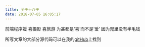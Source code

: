 ```yaml
---
title: 关于十八子
date: 2018-07-05 16:05:17
---
```


前端程序媛
喜摄影
喜旅游
为甚都是‘喜’而不是‘爱’
因为兜里没有半毛钱

所写文章的大部分源代码可以在我的[gitHub](https://github.com/LIJING0906/newBlogProject)上找到